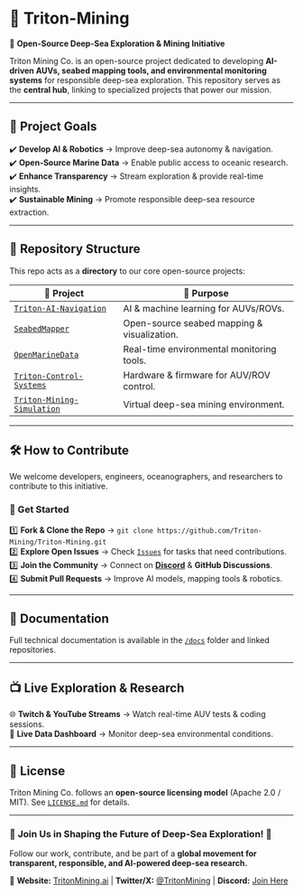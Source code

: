 # 🌊 Triton-Mining  

🚀 **Open-Source Deep-Sea Exploration & Mining Initiative**  

Triton Mining Co. is an open-source project dedicated to developing **AI-driven AUVs, seabed mapping tools, and environmental monitoring systems** for responsible deep-sea exploration. This repository serves as the **central hub**, linking to specialized projects that power our mission.

---

## 📌 Project Goals  
✔️ **Develop AI & Robotics** → Improve deep-sea autonomy & navigation.  
✔️ **Open-Source Marine Data** → Enable public access to oceanic research.  
✔️ **Enhance Transparency** → Stream exploration & provide real-time insights.  
✔️ **Sustainable Mining** → Promote responsible deep-sea resource extraction.  

---

## 📂 Repository Structure  
This repo acts as a **directory** to our core open-source projects:  

| 🔗 **Project**  | 🚀 **Purpose** |
|----------------|---------------|
| [`Triton-AI-Navigation`](#) | AI & machine learning for AUVs/ROVs. |
| [`SeabedMapper`](#) | Open-source seabed mapping & visualization. |
| [`OpenMarineData`](#) | Real-time environmental monitoring tools. |
| [`Triton-Control-Systems`](#) | Hardware & firmware for AUV/ROV control. |
| [`Triton-Mining-Simulation`](#) | Virtual deep-sea mining environment. |

---

## 🛠 How to Contribute  
We welcome developers, engineers, oceanographers, and researchers to contribute to this initiative.  

### 🔹 Get Started  
1️⃣ **Fork & Clone the Repo** → `git clone https://github.com/Triton-Mining/Triton-Mining.git`  
2️⃣ **Explore Open Issues** → Check [`Issues`](#) for tasks that need contributions.  
3️⃣ **Join the Community** → Connect on **[Discord](#)** & **GitHub Discussions**.  
4️⃣ **Submit Pull Requests** → Improve AI models, mapping tools & robotics.  

---

## 📖 Documentation  
Full technical documentation is available in the [`/docs`](#) folder and linked repositories.  

---

## 📺 Live Exploration & Research  
🌐 **Twitch & YouTube Streams** → Watch real-time AUV tests & coding sessions.  
📡 **Live Data Dashboard** → Monitor deep-sea environmental conditions.  

---

## 📜 License  
Triton Mining Co. follows an **open-source licensing model** (Apache 2.0 / MIT). See [`LICENSE.md`](#) for details.  

---

### 🌟 **Join Us in Shaping the Future of Deep-Sea Exploration!** 🌟  
Follow our work, contribute, and be part of a **global movement for transparent, responsible, and AI-powered deep-sea research.**  

🔗 **Website:** [TritonMining.ai](#) | **Twitter/X:** [@TritonMining](#) | **Discord:** [Join Here](#)  

